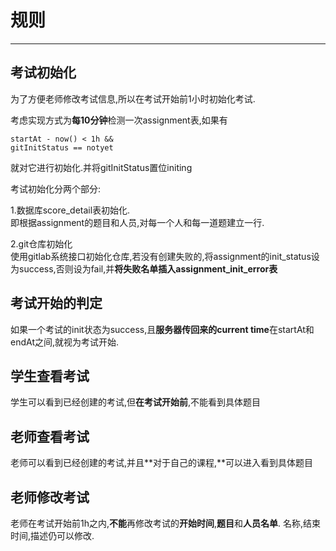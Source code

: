 # 规则

---

## 考试初始化

为了方便老师修改考试信息,所以在考试开始前1小时初始化考试.

考虑实现方式为**每10分钟**检测一次assignment表,如果有

```
startAt - now() < 1h &&
gitInitStatus == notyet
```

就对它进行初始化.并将gitInitStatus置位initing

考试初始化分两个部分:

1.数据库score\_detail表初始化.  
即根据assignment的题目和人员,对每一个人和每一道题建立一行.

2.git仓库初始化  
使用gitlab系统接口初始化仓库,若没有创建失败的,将assignment的init\_status设为success,否则设为fail,并**将失败名单插入assignment\_init\_error表**

## 考试开始的判定

如果一个考试的init状态为success,且**服务器传回来的current time**在startAt和endAt之间,就视为考试开始.

## 学生查看考试

学生可以看到已经创建的考试,但**在考试开始前**,不能看到具体题目

## 老师查看考试

老师可以看到已经创建的考试,并且**对于自己的课程,**可以进入看到具体题目

## 老师修改考试

老师在考试开始前1h之内,**不能**再修改考试的**开始时间**,**题目**和**人员名单**. 名称,结束时间,描述仍可以修改.

